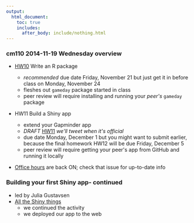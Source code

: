 ```yaml
---
output:
  html_document:
    toc: true
    includes:
      after_body: include/nothing.html
---
```


### cm110 2014-11-19 Wednesday overview

  * [HW10](hw10_package.html) Write an R package
    - *recommended* due date Friday, November 21 but just get it in before class on Monday, November 24
    - fleshes out `gameday` package started in class
    - peer review will require installing and running your *peer's* `gameday` package
  * HW11 Build a Shiny app
    - extend your Gapminder app
    - *DRAFT* [HW11](hw11_build-shiny-app.html) *we'll tweet when it's official*
    - due date Monday, December 1 but you might want to submit earlier, because the final homework HW12 will be due Friday, December 5
    - peer review will require getting your peer's app from GitHub and running it locally 

  * [Office hours](https://github.com/STAT545-UBC/Discussion/issues/47) are back ON; check that issue for up-to-date info

### Building your first Shiny app- continued

  * led by Julia Gustavsen
  * [All the Shiny things](shiny00_index.html)
     - we continued the activity
     - we deployed our app to the web
     
